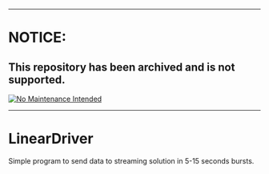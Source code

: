 ***
# NOTICE:

## This repository has been archived and is not supported.

[![No Maintenance Intended](http://unmaintained.tech/badge.svg)](http://unmaintained.tech/)
***

# LinearDriver

Simple program to send data to streaming solution in 5-15 seconds bursts.
